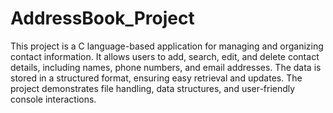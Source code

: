 ﻿# AddressBook_Project
This project is a C language-based application for managing and organizing contact information. 
It allows users to add, search, edit, and delete contact details, including names, phone numbers, and email addresses. 
The data is stored in a structured format, ensuring easy retrieval and updates. 
The project demonstrates file handling, data structures, and user-friendly console interactions.
